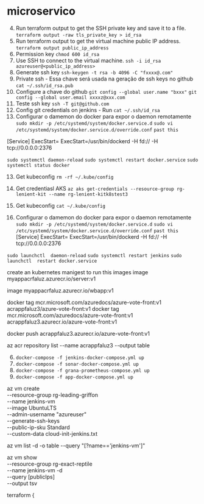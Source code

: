 # microservico

4. Run terraform output to get the SSH private key and save it to a file.
`terraform output -raw tls_private_key > id_rsa`
5. Run terraform output to get the virtual machine public IP address.
`terraform output public_ip_address`
6. Permission key
`chmod 600 id_rsa`
7. Use SSH to connect to the virtual machine.
`ssh -i id_rsa azureuser@<public_ip_address>`
8. Generate ssh key 
`ssh-keygen -t rsa -b 4096 -C "fxxxx@.com"`
9. Private ssh - Essa chave será usada na geração de ssh keys no github
`cat ~/.ssh/id_rsa.pub`
10. Configure a chave do github
`git config --global user.name "bxxx"`
`git config --global user.email xxxxz@xxx.com`
11. Teste ssh key
`ssh -T git@github.com`
12. Config git credentials on jenkins - Run 
`cat ~/.ssh/id_rsa`
13. Configurar o damemon do docker para expor o daemon remotamente
`sudo mkdir -p /etc/systemd/system/docker.service.d`
`sudo vi /etc/systemd/system/docker.service.d/override.conf`
`past this`

  [Service]
        ExecStart=
        ExecStart=/usr/bin/dockerd -H fd:// -H tcp://0.0.0.0:2376

`sudo systemctl daemon-reload`
`sudo systemctl restart docker.service`
`sudo systemctl status docker`

13. Get kubeconfig
`rm -rf ~/.kube/config`

14. Get credentiasl AKS
`az aks get-credentials --resource-group rg-lenient-kit --name rg-lenient-kitk8stest3`

15. Get kubeconfig
`cat ~/.kube/config`
16. Configurar o damemon do docker para expor o daemon remotamente
`sudo mkdir -p /etc/systemd/system/docker.service.d`
`sudo vi /etc/systemd/system/docker.service.d/override.conf`
`past this`
  [Service]
        ExecStart=
        ExecStart=/usr/bin/dockerd -H fd:// -H tcp://0.0.0.0:2376

`sudo launchctl  daemon-reload`
`sudo systemctl restart jenkins`
`sudo launchctl  restart docker.service`


create an kubernetes manigest to run this images
image myappacrfaluz.azurecr.io/server:v1


image myappacrfaluz.azurecr.io/wbapp:v1

docker tag mcr.microsoft.com/azuredocs/azure-vote-front:v1 acrappfaluz3/azure-vote-front:v1
docker tag mcr.microsoft.com/azuredocs/azure-vote-front:v1 acrappfaluz3.azurecr.io/azure-vote-front:v1

docker push acrappfaluz3.azurecr.io/azure-vote-front:v1



az acr repository list --name acrappfaluz3 --output table

6. `docker-compose -f jenkins-docker-compose.yml up`
7. `docker-compose -f sonar-docker-compose.yml up`
8. `docker-compose -f grana-prometheus-compose.yml up`
8. `docker-compose -f app-docker-compose.yml up`


az vm create \
--resource-group rg-leading-griffon \
--name jenkins-vm \
--image UbuntuLTS \
--admin-username "azureuser" \
--generate-ssh-keys \
--public-ip-sku Standard \
--custom-data cloud-init-jenkins.txt


az vm list -d -o table --query "[?name=='jenkins-vm']"

az vm show \
--resource-group rg-exact-reptile \
--name jenkins-vm -d \
--query [publicIps] \
--output tsv


terraform {



